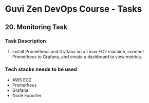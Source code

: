 # Guvi Zen DevOps Course - Tasks

## 20. Monitoring Task

### Task Description

1. Install Prometheus and Grafana on a Linux EC2 machine, connect Prometheus to Grafana, and create a dashboard to view metrics.

### Tech stacks needs to be used

- AWS EC2
- Prometheus 
- Grafana
- Node Exporter
